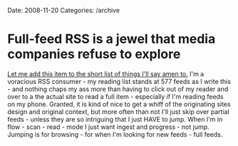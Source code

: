 Date: 2008-11-20
Categories: /archive

# Full-feed RSS is a jewel that media companies refuse to explore

<p><a href="http://www.thepomoblog.com/archive/full-feed-rss-is-a-jewel-that-media-companies-refuse-to-explore/">Let me add this item to the short list of things I'll say amen to.</a>  I'm a voracious RSS consumer - my reading list stands at 577 feeds as I write this - and nothing chaps my ass more than having to click out of my reader and over to a the actual site to read a full item - especially if I'm reading feeds on my phone.  Granted, it is kind of nice to get a whiff of the originating sites design and original context, but more often than not I'll just skip over partial feeds - unless they are so intriguing that I just HAVE to jump.  When I'm in flow - scan - read - mode I just want ingest and progress - not jump. Jumping is for browsing - for when I'm looking for new feeds - full feeds.
